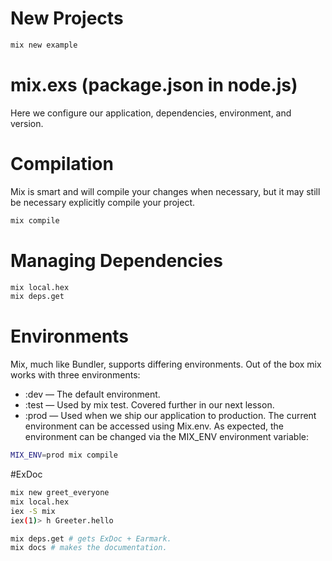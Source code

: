 # New Projects
```sh
mix new example
```

# mix.exs (package.json in node.js)
  Here we configure our application, dependencies, environment, and version.

# Compilation
  Mix is smart and will compile your changes when necessary, but it may still be necessary explicitly compile your project.
```sh
mix compile
```
# Managing Dependencies
```sh
mix local.hex
mix deps.get
```
# Environments
 Mix, much like Bundler, supports differing environments. Out of the box mix works with three environments:
 * :dev — The default environment.
 * :test — Used by mix test. Covered further in our next lesson.
 * :prod — Used when we ship our application to production.
The current environment can be accessed using Mix.env. As expected, the environment can be changed via the MIX_ENV environment variable:
```sh
MIX_ENV=prod mix compile
```

#ExDoc

```sh
mix new greet_everyone
mix local.hex
iex -S mix
iex(1)> h Greeter.hello
```
```sh
mix deps.get # gets ExDoc + Earmark.
mix docs # makes the documentation.
```
